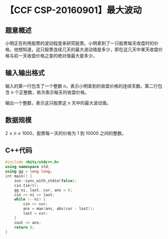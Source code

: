 # 【CCF CSP-20160901】最大波动

## 题意概述

小明正在利用股票的波动程度来研究股票。小明拿到了一只股票每天收盘时的价格，他想知道，这只股票连续几天的最大波动值是多少，即在这几天中某天收盘价格与前一天收盘价格之差的绝对值最大是多少。

## 输入输出格式

输入的第一行包含了一个整数 n，表示小明拿到的收盘价格的连续天数。第二行包含 n 个正整数，依次表示每天的收盘价格。

输出一个整数，表示这只股票这 n 天中的最大波动值。

## 数据规模

$2\le n\le1000$，股票每一天的价格为 1 到 10000 之间的整数。

## C++代码

```cpp
#include <bits/stdc++.h>
using namespace std;
using gg = long long;
int main() {
    ios::sync_with_stdio(false);
    cin.tie(0);
    gg ni, last, cur, ans = 0;
    cin >> ni >> last;
    while (--ni) {
        cin >> cur;
        ans = max(ans, abs(cur - last));
        last = cur;
    }
    cout << ans;
    return 0;
}
```
